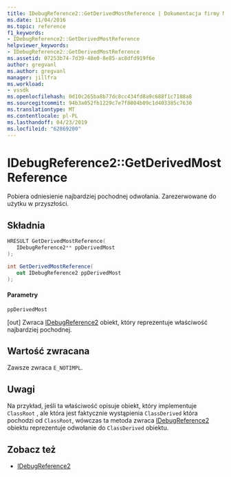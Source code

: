 ```yaml
---
title: IDebugReference2::GetDerivedMostReference | Dokumentacja firmy Microsoft
ms.date: 11/04/2016
ms.topic: reference
f1_keywords:
- IDebugReference2::GetDerivedMostReference
helpviewer_keywords:
- IDebugReference2::GetDerivedMostReference
ms.assetid: 07253b74-7d39-48e0-8e85-ac8dfd919f6e
author: gregvanl
ms.author: gregvanl
manager: jillfra
ms.workload:
- vssdk
ms.openlocfilehash: 0d10c265ba8b77dc8cc434fd8a9c688f1c7188a8
ms.sourcegitcommit: 94b3a052fb1229c7e7f8804b09c1d403385c7630
ms.translationtype: MT
ms.contentlocale: pl-PL
ms.lasthandoff: 04/23/2019
ms.locfileid: "62869200"
---
```

# <a name="idebugreference2getderivedmostreference"></a>IDebugReference2::GetDerivedMostReference
Pobiera odniesienie najbardziej pochodnej odwołania. Zarezerwowane do użytku w przyszłości.

## <a name="syntax"></a>Składnia

```cpp
HRESULT GetDerivedMostReference( 
   IDebugReference2** ppDerivedMost
);
```

```csharp
int GetDerivedMostReference( 
   out IDebugReference2 ppDerivedMost
);
```

#### <a name="parameters"></a>Parametry
 `ppDerivedMost`

 [out] Zwraca [IDebugReference2](../../../extensibility/debugger/reference/idebugreference2.md) obiekt, który reprezentuje właściwość najbardziej pochodnej.

## <a name="return-value"></a>Wartość zwracana
 Zawsze zwraca `E_NOTIMPL`.

## <a name="remarks"></a>Uwagi
 Na przykład, jeśli ta właściwość opisuje obiekt, który implementuje `ClassRoot` , ale która jest faktycznie wystąpienia `ClassDerived` która pochodzi od `ClassRoot`, wówczas ta metoda zwraca [IDebugReference2](../../../extensibility/debugger/reference/idebugreference2.md) obiektu reprezentuje odwołanie do `ClassDerived` obiektu.

## <a name="see-also"></a>Zobacz też
- [IDebugReference2](../../../extensibility/debugger/reference/idebugreference2.md)